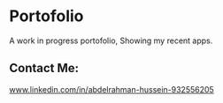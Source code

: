 # Portofolio

A work in progress portofolio, Showing my recent apps.

## Contact Me:

www.linkedin.com/in/abdelrahman-hussein-932556205
